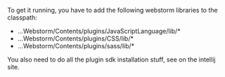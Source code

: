 To get it running, you have to add the following webstorm libraries to the classpath:

* ...Webstorm/Contents/plugins/JavaScriptLanguage/lib/*
* ...Webstorm/Contents/plugins/CSS/lib/*
* ...Webstorm/Contents/plugins/sass/lib/*

You also need to do all the plugin sdk installation stuff, see on the intellij site.

